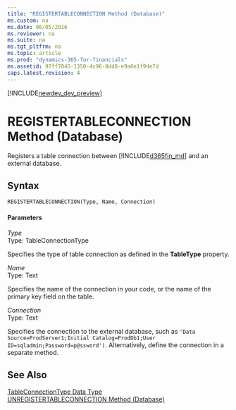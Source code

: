 ```yaml
---
title: "REGISTERTABLECONNECTION Method (Database)"
ms.custom: na
ms.date: 06/05/2016
ms.reviewer: na
ms.suite: na
ms.tgt_pltfrm: na
ms.topic: article
ms.prod: "dynamics-365-for-financials"
ms.assetid: 97ff7045-1350-4c96-8dd8-e9a6e1f9de7d
caps.latest.revision: 4
---
```


[!INCLUDE[newdev_dev_preview](../includes/newdev_dev_preview.md)]

# REGISTERTABLECONNECTION Method (Database)
Registers a table connection between [!INCLUDE[d365fin_md](../includes/d365fin_md.md)] and an external database.  
  
## Syntax  
  
```  
REGISTERTABLECONNECTION(Type, Name, Connection)  
```  
  
#### Parameters  
 *Type*  
 Type: TableConnectionType  
  
 Specifies the type of table connection as defined in the **TableType** property.  
  
 *Name*  
 Type: Text  
  
 Specifies the name of the connection in your code, or the name of the primary key field on the table.  
  
 *Connection*  
 Type: Text  
  
 Specifies the connection to the external database, such as `'Data Source=ProdServer1;Initial Catalog=ProdDb1;User ID=sqladmin;Password=p@ssword')`. Alternatively, define the connection in a separate method.  
  
## See Also  
 <!--Links [External Tables](External-Tables.md)-->   
 [TableConnectionType Data Type](../datatypes/devenv-TableConnectionType-Data-Type.md)   
 [UNREGISTERTABLECONNECTION Method \(Database\)](devenv-UNREGISTERTABLECONNECTION-Method-Database.md)